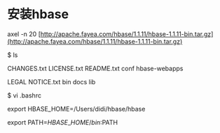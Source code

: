 # 安装hbase

axel  -n 20 [http://apache.fayea.com/hbase/1.1.11/hbase-1.1.11-bin.tar.gz](http://apache.fayea.com/hbase/1.1.11/hbase-1.1.11-bin.tar.gz)

$ ls

CHANGES.txt	LICENSE.txt	README.txt	conf		hbase-webapps

LEGAL		NOTICE.txt	bin		docs		lib

$ vi .bashrc

export HBASE\_HOME=/Users/didi/hbase/hbase

export PATH=$HBASE\_HOME/bin:$PATH

